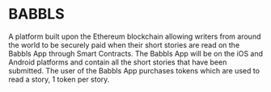 # BABBLS
A platform built upon the Ethereum blockchain allowing writers from around the world to be securely paid when their short stories are read on the Babbls App through Smart Contracts. The Babbls App will be on the iOS and Android platforms and contain all the short stories that have been submitted. The user of the Babbls App purchases tokens which are used to read a story, 1 token per story.
